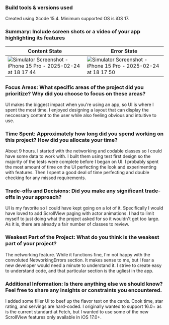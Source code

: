 ### Build tools & versions used
Created using Xcode 15.4. Minimum supported OS is iOS 17. 

### Summary: Include screen shots or a video of your app highlighting its features
Content State | Error State
--- | --- 
![Simulator Screenshot - iPhone 15 Pro - 2025-02-24 at 18 17 44](https://github.com/user-attachments/assets/9ae2d385-ae95-4d71-b89d-d19167d6ac0f) | ![Simulator Screenshot - iPhone 15 Pro - 2025-02-24 at 18 17 50](https://github.com/user-attachments/assets/fd98d443-d238-4220-ae3b-44ed36af4072)

### Focus Areas: What specific areas of the project did you prioritize? Why did you choose to focus on these areas?
UI makes the biggest impact when you're using an app, so UI is where I spent the most time. I enjoyed designing a layout that can display the neccessary content to the user while also feeling obvious and intuitive to use. 

### Time Spent: Approximately how long did you spend working on this project? How did you allocate your time?
About 9 hours. I started with the networking and codable classes so I could have some data to work with. I built them using test first design so the majority of the tests were complete before I began on UI. I probably spent the most amount of time on the UI perfecting the look and experimenting with features. Then I spent a good deal of time perfecting and double checking for any missed requirements.

### Trade-offs and Decisions: Did you make any significant trade-offs in your approach?
UI is my favorite so I could have kept going on a lot of it. Specifically I would have loved to add ScrollView paging with actor animations. I had to limit myself to just doing what the project asked for so it wouldn't get too large. As it is, there are already a fair number of classes to review. 

### Weakest Part of the Project: What do you think is the weakest part of your project?
The networking feature. While it functions fine, I'm not happy with the convoluted NetworkingErrors section. It makes sense to me, but I fear a new developer would need a minute to understand it. I strive to create easy to understand code, and that particular section is the ugliest in the app. 

### Additional Information: Is there anything else we should know? Feel free to share any insights or constraints you encountered.
I added some filler UI to beef up the flavor text on the cards. Cook time, star rating, and servings are hard-coded. 
I originally wanted to support 16.0+ as is the current standard at Fetch, but I wanted to use some of the new ScrollView features only available in iOS 17.0+. 
